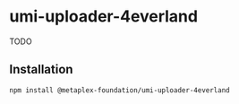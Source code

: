 # umi-uploader-4everland

TODO

## Installation

```sh
npm install @metaplex-foundation/umi-uploader-4everland
```
